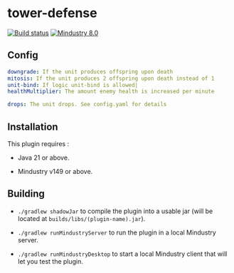 # tower-defense

[![Build status](https://github.com/xpdustry/tower-defense/actions/workflows/build.yml/badge.svg?branch=master&event=push)](https://github.com/xpdustry/tower-defense/actions/workflows/build.yml)
[![Mindustry 8.0](https://img.shields.io/badge/Mindustry-8.0-ffd37f)](https://github.com/Anuken/Mindustry/releases)

## Config

```yml
downgrade: If the unit produces offspring upon death
mitosis: If the unit produces 2 offspring upon death instead of 1
unit-bind: If logic unit-bind is allowed|
healthMultiplier: The amount enemy health is increased per minute

drops: The unit drops. See config.yaml for details
```

## Installation

This plugin requires :

- Java 21 or above.

- Mindustry v149 or above.

## Building

- `./gradlew shadowJar` to compile the plugin into a usable jar (will be located
  at `builds/libs/(plugin-name).jar`).

- `./gradlew runMindustryServer` to run the plugin in a local Mindustry server.

- `./gradlew runMindustryDesktop` to start a local Mindustry client that will let you test the plugin.
